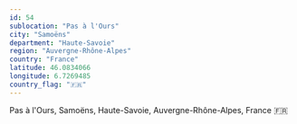 ```yaml
---
id: 54
sublocation: "Pas à l'Ours"
city: "Samoëns"
department: "Haute-Savoie"
region: "Auvergne-Rhône-Alpes"
country: "France"
latitude: 46.0834066
longitude: 6.7269485
country_flag: "🇫🇷"
---
```

Pas à l'Ours, Samoëns, Haute-Savoie, Auvergne-Rhône-Alpes, France 🇫🇷